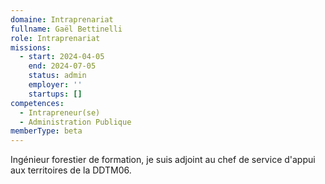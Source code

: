 ```yaml
---
domaine: Intraprenariat
fullname: Gaël Bettinelli
role: Intraprenariat
missions:
  - start: 2024-04-05
    end: 2024-07-05
    status: admin
    employer: ''
    startups: []
competences:
  - Intrapreneur(se)
  - Administration Publique
memberType: beta
---
```

Ingénieur forestier de formation, je suis adjoint au chef de service d'appui aux territoires de la DDTM06. 

